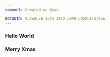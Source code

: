 ```yaml
---
comment: Created on Xmas

DOCUUID: 9a2e0bc0-1a74-48f2-a095-b922d8f3f2eb
---
```



### Hello World
### Merry Xmas
